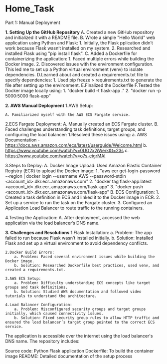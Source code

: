 # Home_Task

Part 1: Manual Deployment

**1. Setting Up the GitHub Repository**
    A. Created a new GitHub repository and initialized it with a README file.
    B. Wrote a simple "Hello World" web application using Python and Flask:
        1. Initially, the Flask pplication didn’t work because Flask wasn’t installed on my system.
        2. Researched and installed Flask using "pip install flask".
    C. Added a Dockerfile for containerizing the application:
        1. Faced multiple errors while building the Docker image.
        2. Discovered issues with the environment configuration. This led me to set up a Python virtual environment (venv) to isolate dependencies.
D.Learned about and created a requirements.txt file to specify dependencies:
        1. Used pip freeze > requirements.txt to generate the file after setting up the environment.
E.Finalized the Dockerfile
F.Tested the Docker image locally using:
        1. "docker build -t flask-app ."
        2. "docker run -p 5000:5000 flask-app"


**2. AWS Manual Deployment**
1.AWS Setup:

    A. Familiarized myself with the AWS ECS Fargate service.

2.ECS Fargate Deployment:
    A. Manually created an ECS Fargate cluster.
    B. Faced challenges understanding task definitions, target groups, and configuring the load balancer:
        1.Resolved these issues using:
            a. AWS Documentation - https://docs.aws.amazon.com/ecs/latest/userguide/Welcome.html
            b. https://www.youtube.com/watch?v=0UG2x2iWerk&t=23s
            c. https://www.youtube.com/watch?v=o7s-eigrMAI

3.Steps to Deploy:
    A. Docker Image Upload: Used Amazon Elastic Container Registry (ECR) to upload the Docker image:
        1. "aws ecr get-login-password --region <region> | docker login --username AWS --password-stdin <account_id>.dkr.ecr.<region>.amazonaws.com"
        2. "docker tag flask-app:latest <account_id>.dkr.ecr.<region>.amazonaws.com/flask-app"
        3. "docker push <account_id>.dkr.ecr.<region>.amazonaws.com/flask-app"
    B. ECS Configuration:
        1. Created a task definition in ECS and linked it to the Docker image in ECR.
        2. Set up a service to run the task on the Fargate cluster.
        3. Configured an Application Load Balancer to route traffic to the running containers.

4.Testing the Application:
    A. After deployment, accessed the web application via the load balancer’s DNS name.

**3. Challenges and Resolutions**
    1.Flask Installation:
        a. Problem: The app failed to run because Flask wasn’t installed initially.
        b. Solution: Installed Flask and set up a virtual environment to avoid dependency conflicts.

    2.Docker Build Errors:
        a. Problem: Faced several environment issues while building the Docker image.
        b. Solution: Researched Dockerfile best practices, used venv, and created a requirements.txt.

    3.AWS ECS Setup:
        a. Problem: Difficulty understanding ECS concepts like target groups and task definitions.
        b. Solution: Studied AWS documentation and followed video tutorials to understand the architecture.

    4.Load Balancer Configuration:
        a. Problem: Misconfigured security groups and target groups initially, which caused connectivity issues.
        b. Solution: Fixed security group rules to allow HTTP traffic and ensured the load balancer’s target group pointed to the correct ECS service.


The application is accessible over the internet using the load balancer's DNS name. The repository includes:

Source code: Python Flask application
Dockerfile: To build the container image
README: Detailed documentation of the setup process
